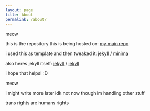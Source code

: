 ```yaml
---
layout: page
title: About
permalink: /about/
---
```


meow

this is the repository this is being hosted on:
[my main repo](https://github.com/dedetive)

i used this as template and then tweaked it:
[jekyll][jekyll-organization] /
[minima](https://github.com/jekyll/minima)

also heres jekyll itself:
[jekyll][jekyll-organization] /
[jekyll](https://github.com/jekyll/jekyll)


[jekyll-organization]: https://github.com/jekyll

i hope that helps! :D

meow

i might write more later idk not now though im handling other stuff

trans rights are humans rights